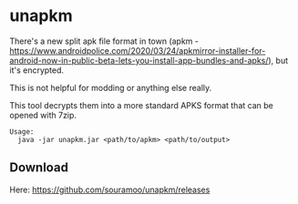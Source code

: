 # unapkm
There's a new split apk file format in town (apkm - https://www.androidpolice.com/2020/03/24/apkmirror-installer-for-android-now-in-public-beta-lets-you-install-app-bundles-and-apks/), but it's encrypted.

This is not helpful for modding or anything else really.

This tool decrypts them into a more standard APKS format that can be opened with 7zip.

```
Usage:
  java -jar unapkm.jar <path/to/apkm> <path/to/output>

```
## Download

Here: https://github.com/souramoo/unapkm/releases

